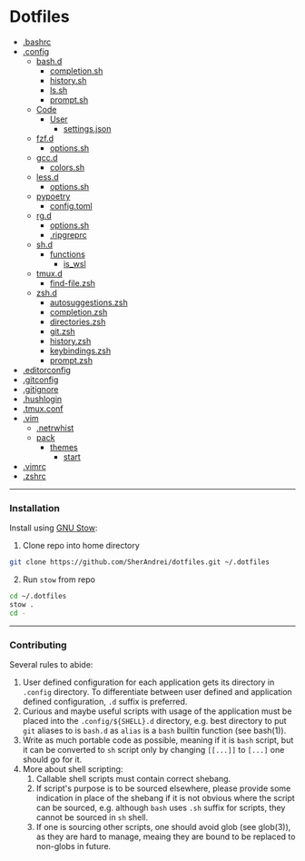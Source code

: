 # Dotfiles

- [.bashrc](./.bashrc)
- [.config](./.config)
  - [bash.d](./.config/bash.d)
    - [completion.sh](./.config/bash.d/completion.sh)
    - [history.sh](./.config/bash.d/history.sh)
    - [ls.sh](./.config/bash.d/ls.sh)
    - [prompt.sh](./.config/bash.d/prompt.sh)
  - [Code](./.config/Code)
    - [User](./.config/Code/User)
      - [settings.json](./.config/Code/User/settings.json)
  - [fzf.d](./.config/fzf.d)
    - [options.sh](./.config/fzf.d/options.sh)
  - [gcc.d](./.config/gcc.d)
    - [colors.sh](./.config/gcc.d/colors.sh)
  - [less.d](./.config/less.d)
    - [options.sh](./.config/less.d/options.sh)
  - [pypoetry](./.config/pypoetry)
    - [config.toml](./.config/pypoetry/config.toml)
  - [rg.d](./.config/rg.d)
    - [options.sh](./.config/rg.d/options.sh)
    - [.ripgreprc](./.config/rg.d/.ripgreprc)
  - [sh.d](./.config/sh.d)
    - [functions](./.config/sh.d/functions)
      - [is_wsl](./.config/sh.d/functions/is_wsl)
  - [tmux.d](./.config/tmux.d)
    - [find-file.zsh](./.config/tmux.d/find-file.zsh)
  - [zsh.d](./.config/zsh.d)
    - [autosuggestions.zsh](./.config/zsh.d/autosuggestions.zsh)
    - [completion.zsh](./.config/zsh.d/completion.zsh)
    - [directories.zsh](./.config/zsh.d/directories.zsh)
    - [git.zsh](./.config/zsh.d/git.zsh)
    - [history.zsh](./.config/zsh.d/history.zsh)
    - [keybindings.zsh](./.config/zsh.d/keybindings.zsh)
    - [prompt.zsh](./.config/zsh.d/prompt.zsh)
- [.editorconfig](./.editorconfig)
- [.gitconfig](./.gitconfig)
- [.gitignore](./.gitignore)
- [.hushlogin](./.hushlogin)
- [.tmux.conf](./.tmux.conf)
- [.vim](./.vim)
  - [.netrwhist](./.vim/.netrwhist)
  - [pack](./.vim/pack)
    - [themes](./.vim/pack/themes)
      - [start](./.vim/pack/themes/start)
- [.vimrc](./.vimrc)
- [.zshrc](./.zshrc)
---

### Installation

Install using [GNU Stow](https://www.gnu.org/software/stow/):
1. Clone repo into home directory
  ```bash
  git clone https://github.com/SherAndrei/dotfiles.git ~/.dotfiles
  ```
2. Run `stow` from repo
  ```bash
  cd ~/.dotfiles
  stow .
  cd -
  ```

---

### Contributing

Several rules to abide:
1. User defined configuration for each application gets its directory in `.config` directory. To differentiate between user defined and application defined configuration, `.d` suffix is preferred.
1. Curious and maybe useful scripts with usage of the application must be placed into the `.config/${SHELL}.d` directory, e.g. best directory to put `git` aliases to is `bash.d` as `alias` is a `bash` builtin function (see bash(1)).
1. Write as much portable code as possible, meaning if it is `bash` script, but it can be converted to `sh` script only by changing `[[...]]` to `[...]` one should go for it.
1. More about shell scripting:
	1. Callable shell scripts must contain correct shebang.
	1. If script's purpose is to be sourced elsewhere, please provide some indication in place of the shebang if it is not obvious where the script can be sourced, e.g. although `bash` uses `.sh` suffix for scripts, they cannot be sourced in `sh` shell.
	1. If one is sourcing other scripts, one should avoid glob (see glob(3)), as they are hard to manage, meaing they are bound to be replaced to non-globs in future.
